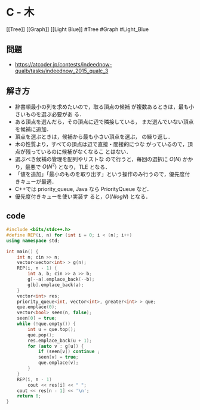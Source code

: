 # C - 木
[[Tree]] [[Graph]] [[Light Blue]]
#Tree #Graph #Light_Blue

## 問題
- https://atcoder.jp/contests/indeednow-qualb/tasks/indeednow_2015_qualc_3


## 解き方
 - 辞書順最小の列を求めたいので，取る頂点の候補 が複数あるときは，最も小さいものを選ぶ必要があ る．
 -  ある頂点を選んだら，その頂点に辺で隣接している， まだ選んでいない頂点を候補に追加． 
 -  頂点を選ぶときは，候補から最も小さい頂点を選ぶ， の繰り返し．
 -  木の性質より，すべての頂点は辺で直接・間接的につな がっているので，頂点が残っているのに候補がなくなるこ とはない．
 - 選ぶべき候補の管理を配列やリストな ので行うと，毎回の選択に $O(N)$ かかり，最悪で $O(N^2)$ となり，TLE となる．
 - 「値を追加」「最小のものを取り出す」という操作のみ行うので，優先度付きキューが最適．
 - C++では priority_queue, Java なら PriorityQueue など．
 - 優先度付きキューを使い実装す ると，$O(NlogN)$ となる．

## code
```c++
#include <bits/stdc++.h>
#define REP(i, n) for (int i = 0; i < (n); i++)
using namespace std;

int main() {
	int n; cin >> n;
	vector<vector<int> > g(n);
	REP(i, n - 1) {
		int a, b; cin >> a >> b;
		g[--a].emplace_back(--b);
		g[b].emplace_back(a);
	}
	vector<int> res;
	priority_queue<int, vector<int>, greater<int> > que;
	que.emplace(0);
	vector<bool> seen(n, false);
	seen[0] = true;
	while (!que.empty()) {
		int u = que.top();
		que.pop();
		res.emplace_back(u + 1);
		for (auto v : g[u]) {
			if (seen[v]) continue ;
			seen[v] = true;
			que.emplace(v);
		}
	}
	REP(i, n - 1)
		cout << res[i] << " ";
	cout << res[n - 1] << '\n';
	return 0;
}
```
